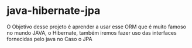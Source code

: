 # java-hibernate-jpa
O Objetivo desse projeto é aprender a usar esse ORM que é muito famoso no mundo JAVA, o Hibernate, também iremos fazer uso das interfaces fornecidas pelo java no Caso o JPA
